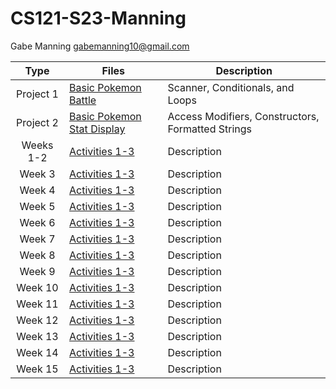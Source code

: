 # CS121-S23-Manning

Gabe Manning
gabemanning10@gmail.com


| Type | Files | Description |
| :----: | ------ | ----------- |
| Project 1 | [Basic Pokemon Battle](https://github.com/Gabe-Manning/CS121-S23-Manning/tree/main/Main/Project1/src)   |Scanner, Conditionals, and Loops|
| Project 2 | [Basic Pokemon Stat Display](https://github.com/Gabe-Manning/CS121-S23-Manning/tree/main/Main/Project2/src)   |Access Modifiers, Constructors, Formatted Strings|
| Weeks 1-2 | [Activities 1-3](https://github.com/Gabe-Manning/CS121-S23-Manning/Main/CS121Activities/src/week2/) | Description |
| Week 3 | [Activities 1-3](https://github.com/Gabe-Manning/CS121-S23-Manning/Main/CS121Activities/src/week3/) | Description |
| Week 4 | [Activities 1-3](https://github.com/Gabe-Manning/CS121-S23-Manning/Main/CS121Activities/src/week4/) | Description |
| Week 5 | [Activities 1-3](https://github.com/Gabe-Manning/CS121-S23-Manning/Main/CS121Activities/src/week5/) | Description |
| Week 6 | [Activities 1-3](https://github.com/Gabe-Manning/CS121-S23-Manning/Main/CS121Activities/src/week6/) | Description |
| Week 7 | [Activities 1-3](https://github.com/Gabe-Manning/CS121-S23-Manning/Main/CS121Activities/src/week7/) | Description |
| Week 8 | [Activities 1-3](https://github.com/Gabe-Manning/CS121-S23-Manning/Main/CS121Activities/src/week8/) | Description |
| Week 9 | [Activities 1-3](https://github.com/Gabe-Manning/CS121-S23-Manning/Main/CS121Activities/src/week9/) | Description |
| Week 10 | [Activities 1-3](https://github.com/Gabe-Manning/CS121-S23-Manning/Main/CS121Activities/src/week10/) | Description |
| Week 11 | [Activities 1-3](https://github.com/Gabe-Manning/CS121-S23-Manning/Main/CS121Activities/src/week11/) | Description |
| Week 12 | [Activities 1-3](https://github.com/Gabe-Manning/CS121-S23-Manning/Main/CS121Activities/src/week12/) | Description |
| Week 13 | [Activities 1-3](https://github.com/Gabe-Manning/CS121-S23-Manning/Main/CS121Activities/src/week13/) | Description |
| Week 14 | [Activities 1-3](https://github.com/Gabe-Manning/CS121-S23-Manning/Main/CS121Activities/src/week14/) | Description |
| Week 15 | [Activities 1-3](https://github.com/Gabe-Manning/CS121-S23-Manning/Main/CS121Activities/src/week15/) | Description |

